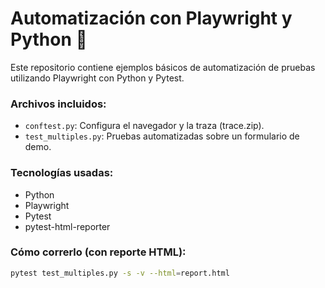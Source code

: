 # Automatización con Playwright y Python 🧪

Este repositorio contiene ejemplos básicos de automatización de pruebas utilizando Playwright 
con Python y Pytest.

### Archivos incluidos:

- `conftest.py`: Configura el navegador y la traza (trace.zip).
- `test_multiples.py`: Pruebas automatizadas sobre un formulario de demo.

### Tecnologías usadas:

- Python
- Playwright
- Pytest
- pytest-html-reporter

### Cómo correrlo (con reporte HTML):

```bash
pytest test_multiples.py -s -v --html=report.html
